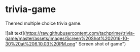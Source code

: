 # trivia-game
Themed multiple choice trivia game.

![alt  text](https://raw.githubusercontent.com/tachprime/trivia-game/master/assets/images/Screen%20Shot%202016-10-30%20at%206.10.03%20PM.png" Screen shot of game")